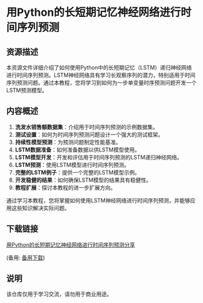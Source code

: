 # 用Python的长短期记忆神经网络进行时间序列预测

## 资源描述

本资源文件详细介绍了如何使用Python中的长短期记忆（LSTM）递归神经网络进行时间序列预测。LSTM神经网络具有学习长观察序列的潜力，特别适用于时间序列预测问题。通过本教程，您将学习到如何为一步单变量时序预测问题开发一个LSTM预测模型。

## 内容概述

1. **洗发水销售额数据集**：介绍用于时间序列预测的示例数据集。
2. **测试设置**：如何为时间序列预测问题设计一个强大的测试框架。
3. **持续性模型预测**：为预测问题制定性能基准。
4. **LSTM数据准备**：如何准备数据以供LSTM模型使用。
5. **LSTM模型开发**：开发和评估用于时间序列预测的LSTM递归神经网络。
6. **LSTM预测**：使用LSTM模型进行时间序列预测。
7. **完整的LSTM例子**：提供一个完整的LSTM模型示例。
8. **开发稳健的结果**：如何确保LSTM模型的结果具有稳健性。
9. **教程扩展**：探讨本教程的进一步扩展方向。

通过学习本教程，您将掌握如何使用LSTM神经网络进行时间序列预测，并能够应用这些知识解决实际问题。

## 下载链接
[用Python的长短期记忆神经网络进行时间序列预测分享](https://pan.quark.cn/s/6b5e76468376) 

(备用: [备用下载](https://pan.baidu.com/s/1yTjg_5nbt_QGMKFeix3VHw?pwd=1234))

## 说明

该仓库仅用于学习交流，请勿用于商业用途。
